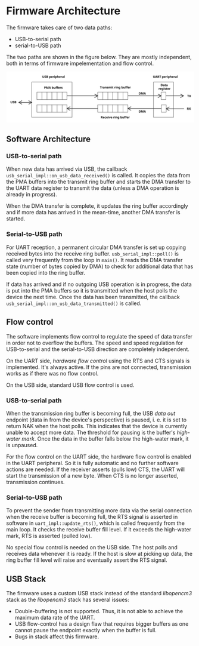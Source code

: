 # Firmware Architecture

The firmware takes care of two data paths:

- USB-to-serial path
- serial-to-USB path

The two paths are shown in the figure below. They are mostly independent, both in terms of firmware impelementation and flow control.

![Architecture](images/architecture.svg)


## Software Architecture


### USB-to-serial path

When new data has arrived via USB, the callback `usb_serial_impl::on_usb_data_received()` is called. It copies the data from the PMA buffers into the transmit ring buffer and starts the DMA transfer to the UART data register to transmit the data (unless a DMA operation is already in progress).

When the DMA transfer is complete, it updates the ring buffer accordingly and if more data has arrived in the mean-time, another DMA transfer is started.

### Serial-to-USB path

For UART reception, a permanent circular DMA transfer is set up copying received bytes into the receive ring buffer. `usb_serial_impl::poll()` is called very frequently from the loop in `main()`. It reads the DMA transfer state (number of bytes copied by DMA) to check for additional data that has been copied into the ring buffer.

If data has arrived and if no outgoing USB operation is in progress, the data is put into the PMA buffers so it is transmitted when the host polls the device the next time. Once the data has been transmitted, the callback `usb_serial_impl::on_usb_data_transmitted()` is called.


## Flow control

The software implements flow control to regulate the speed of data transfer in order not to overflow the buffers. The speed and speed regulation for USB-to-serial and the serial-to-USB direction are completely independent.

On the UART side, *hardware flow control* using the RTS and CTS signals is implemented. It's always active. If the pins are not connected, transmission works as if there was no flow control.

On the USB side, standard USB flow control is used.

### USB-to-serial path

When the transmission ring buffer is becoming full, the USB *data out* endpoint (data in from the device's perspective) is paused, i. e. it is set to return NAK when the host polls. This indicates that the device is currently unable to accept more data. The threshold for pausing is the buffer's *high-water mark*. Once the data in the buffer falls below the high-water mark, it is unpaused.

For the flow control on the UART side, the hardware flow control is enabled in the UART peripheral. So it is fully automatic and no further software actions are needed. If the receiver asserts (pulls low) CTS, the UART will start the transmission of a new byte. When CTS is no longer asserted, transmission continues.

### Serial-to-USB path

To prevent the sender from transmitting more data via the serial connection when the receive buffer is becoming full, the RTS signal is asserted in software in `uart_impl::update_rts()`, which is called frequently from the main loop. It checks the receive buffer fill level. If it exceeds the high-water mark, RTS is asserted (pulled low).

No special flow control is needed on the USB side. The host polls and receives data whenever it is ready. If the host is slow at picking up data, the ring buffer fill level will raise and eventually assert the RTS signal.

## USB Stack

The firmware uses a custom USB stack instead of the standard *libopencm3* stack as the *libopencm3* stack has several issues:

- Double-buffering is not supported. Thus, it is not able to achieve the maximum data rate of the UART.
- USB flow-control has a design flaw that requires bigger buffers as one cannot pause the endpoint exactly when the buffer is full.
- Bugs in stack affect this firmware.
 